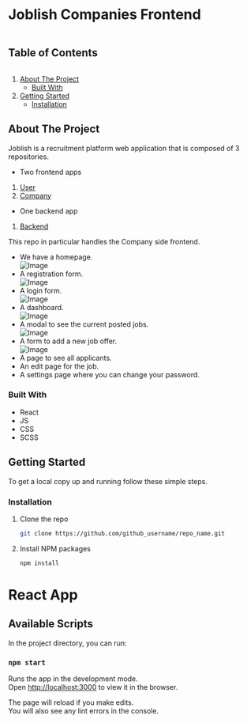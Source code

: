 <!-- TABLE OF CONTENTS -->

# Joblish Companies Frontend

<summary><h2 style="display: inline-block">Table of Contents</h2></summary>
<ol>
<li>
    <a href="#about-the-project">About The Project</a>
    <ul>
    <li><a href="#built-with">Built With</a></li>
    </ul>
</li>
<li>
    <a href="#getting-started">Getting Started</a>
    <ul>
    <li><a href="#installation">Installation</a></li>
    </ul>
</li>

</ol>

<!-- ABOUT THE PROJECT -->

## About The Project

Joblish is a recruitment platform web application that is composed of 3 repositories.

- Two frontend apps
<ol>
    <li>
        <a href="https://github.com/SabrinaStaicu/joblish-frontend">User</a> 
    </li>
    <li>    
        <a href="https://github.com/SabrinaStaicu/joblish-companies-frontend">Company</a> 
    </li>
</ol>

- One backend app
<ol>
    <li>
        <a href="https://github.com/SabrinaStaicu/joblish-backend">Backend</a>
    </li>

</ol>

This repo in particular handles the Company side frontend.

- We have a homepage.<br/>
![Image](https://i.imgur.com/Nw4uuQM.png)<br/>
- A registration form.<br/>
![Image](https://i.imgur.com/Mrr3SIm.png)<br/>
- A login form.<br/>
![Image](https://i.imgur.com/upi1eIk.png)<br/>
- A dashboard.<br/>
![Image](https://i.imgur.com/72Mpkej.png)<br/>
- A modal to see the current posted jobs.<br/>
![Image](https://i.imgur.com/xA32arI.png)<br/>
- A form to add a new job offer.<br/>
![Image](https://i.imgur.com/IdedOrb.png)<br/>
- A page to see all applicants.<br/>
- An edit page for the job.<br/>
- A settings page where you can change your password.<br/>

### Built With

- React
- JS
- CSS
- SCSS

<!-- GETTING STARTED -->

## Getting Started

To get a local copy up and running follow these simple steps.

### Installation

1. Clone the repo
   ```sh
   git clone https://github.com/github_username/repo_name.git
   ```
2. Install NPM packages
   ```sh
   npm install
   ```

<!-- ACKNOWLEDGEMENTS -->

# React App

## Available Scripts

In the project directory, you can run:

### `npm start`

Runs the app in the development mode.\
Open [http://localhost:3000](http://localhost:3000) to view it in the browser.

The page will reload if you make edits.\
You will also see any lint errors in the console.
